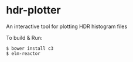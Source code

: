 # hdr-plotter
An interactive tool for plotting HDR histogram files

To build & Run:

```
$ bower install c3
$ elm-reactor
```
